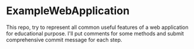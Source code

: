 # ExampleWebApplication
This repo, try to represent all common useful  features of a web application for educational purpose. I'll put comments for some methods and submit comprehensive commit message for each step. 
